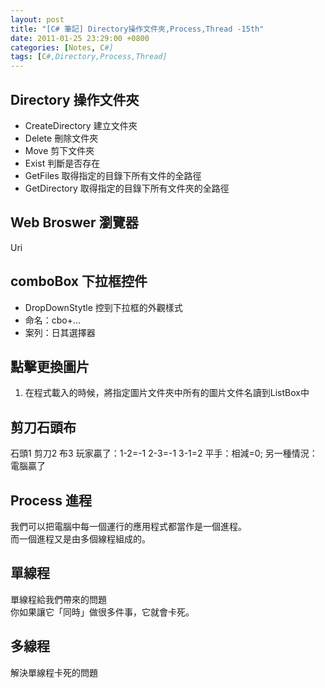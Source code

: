 ```yaml
---
layout: post
title: "[C# 筆記] Directory操作文件夾,Process,Thread -15th"
date: 2011-01-25 23:29:00 +0800
categories: [Notes, C#]
tags: [C#,Directory,Process,Thread]
---
```



## Directory 操作文件夾
- CreateDirectory 建立文件夾
- Delete 刪除文件夾
- Move 剪下文件夾
- Exist 判斷是否存在
- GetFiles 取得指定的目錄下所有文件的全路徑
- GetDirectory 取得指定的目錄下所有文件夾的全路徑

## Web Broswer 瀏覽器
Uri

## comboBox 下拉框控件
- DropDownStytle 控剄下拉框的外觀樣式
- 命名：cbo+...  
- 案列：日其選擇器

## 點擊更換圖片
1. 在程式載入的時候，將指定圖片文件夾中所有的圖片文件名讀到ListBox中

## 剪刀石頭布
石頭1 剪刀2 布3
玩家贏了：1-2=-1 2-3=-1 3-1=2
平手：相減=0;
另一種情況：電腦贏了

## Process 進程
我們可以把電腦中每一個運行的應用程式都當作是一個進程。  
而一個進程又是由多個線程組成的。

## 單線程
單線程給我們帶來的問題    
你如果讓它「同時」做很多件事，它就會卡死。

## 多線程
解決單線程卡死的問題